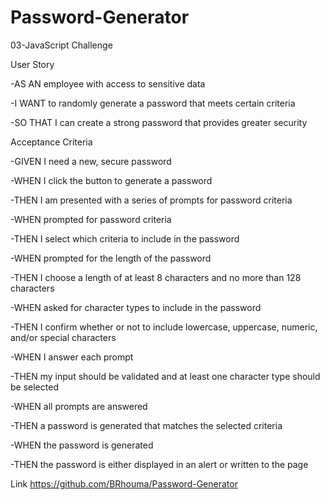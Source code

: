 # Password-Generator
03-JavaScript Challenge

User Story

-AS AN employee with access to sensitive data

-I WANT to randomly generate a password that meets certain criteria

-SO THAT I can create a strong password that provides greater security

Acceptance Criteria

-GIVEN I need a new, secure password

-WHEN I click the button to generate a password

-THEN I am presented with a series of prompts for password criteria

-WHEN prompted for password criteria

-THEN I select which criteria to include in the password

-WHEN prompted for the length of the password

-THEN I choose a length of at least 8 characters and no more than 128 characters

-WHEN asked for character types to include in the password

-THEN I confirm whether or not to include lowercase, uppercase, numeric, and/or special characters

-WHEN I answer each prompt

-THEN my input should be validated and at least one character type should be selected

-WHEN all prompts are answered

-THEN a password is generated that matches the selected criteria

-WHEN the password is generated

-THEN the password is either displayed in an alert or written to the page

Link
https://github.com/BRhouma/Password-Generator